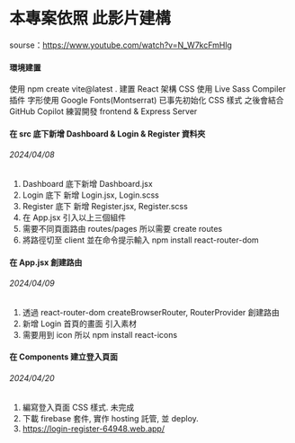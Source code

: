 # 本專案依照 此影片建構

sourse：https://www.youtube.com/watch?v=N_W7kcFmHlg

#### 環境建置

使用 npm create vite@latest . 建置 React 架構
CSS 使用 Live Sass Compiler 插件 字形使用 Google Fonts(Montserrat)
已事先初始化 CSS 樣式 之後會結合 GitHub Copilot 練習開發 frontend & Express Server

#### 在 src 底下新增 Dashboard & Login & Register 資料夾

###### 2024/04/08

1. Dashboard 底下新增 Dashboard.jsx
2. Login 底下 新增 Login.jsx, Login.scss
3. Register 底下 新增 Register.jsx, Register.scss
4. 在 App.jsx 引入以上三個組件
5. 需要不同頁面路由 routes/pages 所以需要 create routes
6. 將路徑切至 client 並在命令提示輸入 npm install react-router-dom

#### 在 App.jsx 創建路由

###### 2024/04/09

1. 透過 react-router-dom createBrowserRouter, RouterProvider 創建路由
2. 新增 Login 首頁的畫面 引入素材
3. 需要用到 icon 所以 npm install react-icons

#### 在 Components 建立登入頁面

###### 2024/04/20

1. 編寫登入頁面 CSS 樣式. 未完成
2. 下載 firebase 套件, 實作 hosting 託管, 並 deploy.
3. https://login-register-64948.web.app/
